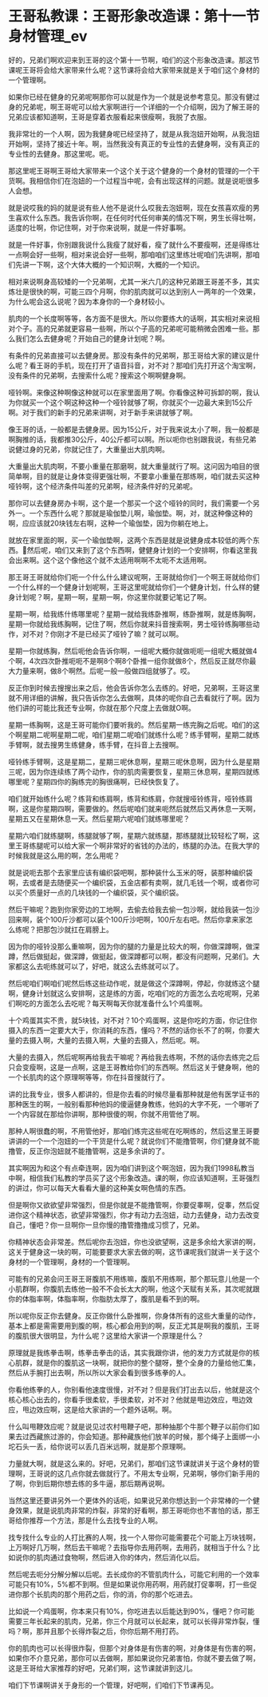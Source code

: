 # 王哥私教课：王哥形象改造课：第十一节 身材管理_ev

好的，兄弟们啊欢迎来到王哥的这个第十一节啊，咱们的这个形象改造课。那这节课呢王哥将会给大家带来什么呢？这节课将会给大家带来就是关于咱们这个身材的一个管理啊。

如果你已经在健身的兄弟呢啊那你可以就是作为一个就是说参考意见。那没有健过身的兄弟呢，啊王哥呢可以给大家啊进行一个详细的一个介绍啊，因为了解王哥的兄弟应该都知道啊，王哥是穿着衣服看起来很瘦啊，我脱了衣服。

我非常壮的一个人啊，因为我健身呢已经坚持了，就是从我泡妞开始啊，从我泡妞开始啊，坚持了接近十年。啊，当然我没有真正的专业性的去健身啊，没有真正的专业性的去健身。那这里呢。呃。

那这里呢王哥啊王哥给大家带来一个这个关于这个健身的一个身材的管理的一个干货啊。我相信你们在泡妞的一个过程当中呢，会有出现这样的问题。就是说呃很多人会想。

就是说哎我的妈的就是说有些人他不是说什么哎我去泡妞啊，现在女孩喜欢瘦的男生喜欢什么东西。我告诉你啊，在任何时代任何审美的情况下啊，男生长得壮啊，适度的壮啊，你记住啊，对于你来说啊，就是一件好事啊。

就是一件好事，你别跟我说什么我瘦了就好看，瘦了就什么不要瘦啊，还是得练壮一点啊会好一些啊，相对来说会好一些啊，那咱咱们这里练壮呢咱们先讲啊，那咱们先讲一下啊，这个大体大概的一个知识啊，大概的一个知识。

相对来说啊身高较矮的一个兄弟啊，尤其一米六几的这种兄弟跟王哥差不多，其实炼壮是很快的啊，可能三四个月啊，你的肌肉就可以达到别人一两年的一个效果，为什么呢会这么说呢？因为本身你的一个身材较小。

肌肉的一个长度啊等等，各方面不是很大。所以你要练大的话啊，其实相对来说相对个子。高的兄弟就更容易一些啊，所以个子高的兄弟呢可能稍微会困难一些。那么我们怎么去健身呢？开始自己的健身计划呢？啊。

有条件的兄弟直接可以去健身房。那没有条件的兄弟啊，那王哥给大家的建议是什么呢？看王哥的手机，现在打开了语音抖音，对不对？那咱们先打开这个淘宝啊，没有条件的兄弟啊，去搜索什么呢？搜索这个啊啊健身啊。

哑铃啊。来像这种啊像这种就可以在家里面用了啊。你看像这种可拆卸的啊，我认为你就买一个这个啊这种这种一个哑铃就够了啊，你就买个一边最大来到15公斤啊。对于我们的新手的兄弟来讲啊，对于新手来讲就够了啊。

像王哥的话，一般都是去健身房。因为15公斤，对于我来说太小了啊，我一般都是啊胸推的话，我都推30公斤，40公斤都可以啊。所以呃你也别跟我说，有些兄弟说健过身的兄弟，你就记住了，大重量出大肌肉啊。

大重量出大肌肉啊，不要小重量在那磨啊，就大重量就行了啊。这问因为咱目的很简单啊，目的就是让身体变得更强壮啊，不要拿小重量在那练啊，咱们就去买这种哑铃啊，这个经济条件叫差的兄弟啊，经济条件好的兄弟呢。

那你可以去健身房办卡啊，这个是一个那买一个这个哑铃的同时，我们需要一个另外一。一个东西什么呢？那就是瑜伽垫儿啊，瑜伽垫。啊，对，就这种像这种的啊，应应该就20块钱左右啊，这种一个瑜伽垫，因为你躺在地上。

就放在家里面的啊，买一个瑜伽垫啊，这两个东西是就是说健身成本较低的两个东西。🎼然后呢，咱们又来到了这个东西啊，健健身计划的一个安排啊，你看这里我会出来啊。这个这个像他这个就不太适用啊啊不太呃不太适用啊。

那王哥王哥就给你们呃一个什么什么建议呢啊，王哥就给你们一个啊王哥就给你们一个什么样的一个健身计划呢啊，王哥这里呢就给你们一个健身计划，什么样的健身计划呢？啊，星期一啊，星期一啊，你这里你就要记笔记了啊。

星期一啊，给我练什练哪里呢？星期一就给我练卧推啊，练卧推啊，就是练胸啊，星期一你就给我练胸啊，记住了啊，然后你就来抖音搜索啊，男士哑铃练胸哪些动作，对不对？你刚才不是已经买了哑铃了嘛？就可以啊。

星期一你就练胸，然后呃他会告诉你啊，一组呢大概你就做呃呃一组呢大概就做4个啊，4次四次卧推呃呃不是啊8个啊8个卧推一组你就做8个，然后反正就尽你最大力量来啊，做8个啊然。后呢一般一般做四组就够了。哎。

反正你到时候去搜搜出来之后，他会告诉你怎么去练的。好吧，兄弟啊，王哥这里就不用详细的讲解，我只告诉你怎么去做啊，具体的呢你自己去看就行了啊。因为他们讲的可能比我还专业啊，你就在那个尺度上去做就O啊。

星期一练胸啊，这是王哥可能你们要听我的。然后星期一练完胸之后呢。咱们的这个啊星期二呢啊星期二呢，咱们星期二呢咱们就练什么呢？练手臂啊，星期二就练手臂啊，就去搜男生练健身，练手臂，在抖音上去搜啊。

哑铃练手臂啊，这是星期二，星期三呢休息啊，星期三呢休息啊，因为什么是星期三呢，因为你连续练了两个动作，你的肌肉需要恢复，星期三休息啊，星期四就练哪里呢？星期四你的胸练完的胸很痛啊，已经快恢复了。

咱们就开始练什么呢？练背和练肩啊，练背和练肩，你就搜哑铃练背，哑铃练肩啊，这是你星期四啊，需要做的。然后呢咱们就来呃然后就然后又再休息一天啊，星期五又在星期休息一天。然后星期六呢咱们就练哪里呢？

星期六咱们就练腿啊，练腿就够了啊，星期六就练腿，那练腿就比较轻松了啊，这里王哥练腿呢可以给大家一个啊非常好的省钱的办法的，练腿的办法。在我大学的时候我就是这么用的啊，怎么用呢？

就是说呃去那个去家里应该有编织袋吧啊，那种装什么玉米的呀，装那种编织袋啊，去或者是去随便买一个编织袋，五金店都有卖啊，就几毛钱一个啊，或者你可以买个质量好一点的几块钱的一个编织袋，买个编织袋。

然后干嘛呢？跑到你家旁边的工地啊，去偷去给我去偷一包沙啊，就给我装一包沙回来啊，装个100斤沙都可以装个100斤沙吧啊，100斤左右吧。然后你拿来家怎么练呢？把那包沙就扛在肩膀上。

因为你的哑铃没那么重嘛啊，因为你的腿的力量是比较大的啊，你做深蹲啊，做深蹲，然后做挺起，做深蹲，做挺起，做深蹲都可以啊，都没有问题啊，兄弟们。大家都这么去呃练就可以了，好吧，就这么去练就可以了。

然后呢咱们啊咱们呢然后练这些动作呢，就是做这个深蹲啊，停起，你就练这个腿啊，健身计划就这么安排啊，这是练的方面，吃咱们吃的方面怎么去吃呢啊，兄弟们啊吃的方面怎么去吃呢？每天啊每天你就准备什么1个鸡蛋啊。

十个鸡蛋其实不贵，就5块钱，对不对？10个鸡蛋啊，这是你吃的方面，你记住你摄入的东西一定要大大于，你消耗的东西，懂吗？不然的话你长不了的啊，你要大量的去摄入啊，大量的去摄入啊，大量的去摄入，然后呢。啊。

大量的去摄入，然后呢啊再给我去干嘛呢？再给我去练啊，不然的话你去练完之后只会变瘦啊，这是一点啊，这是王哥教给你们的东西啊。然后这关于健身啊，他的一个长肌肉的这个原理啊等等，你在抖音搜就行了。

讲的比我专业，很多人都讲的，但是你去看的时候尽量看那种就是他有医学证书的那种医生的啊，一般别看那种他妈的傻逼健身教练，他妈的大字不死，一个哪听了一个内容就在那给你讲啊，那种很傻的啊，你就不用管他了啊。

那种人啊很蠢的啊，不用管他好，那咱们练完这些呢在吃啊练的，然后这里王哥要讲讲的一个一个泡妞的一个干货是什么呢？就说你们不能撸管啊，你们健身就不能撸管，反正你泡妞就不能撸管啊，这是多余讲的了。

其实啊因为和这个有点牵连啊，因为咱们讲到这个啊泡妞，因为我们1998私教当中啊，相信我们私教的学员买了这个形象改造。课的啊，你应该知道啊，王哥强烈的讲过，你可以每天大看看大量的这种美女啊色情的东西。

但是啊你又欲欲望非常强烈，但是你就是不能撸管啊，你要促睾啊，促睾，然后促进你这个精神状态，欲望非常强烈，你才有动力去泡妞，动力去健身，动力去改变自己，懂吧？你一旦啊你一旦你慢的撸管撸撸成习惯了，兄弟。

你精神状态会非常差。然后呢你去泡妞，你也没欲望啊，这是多余给大家讲的啊，这关于健身这一块的啊，可能要要求大家去做的啊，这节课呢我们就讲一关于这个身材的一个管理啊，身材的一个管理啊。

可能有的兄弟会问王哥王哥腹肌不用练嘛，腹肌不用练啊，那个那玩意儿他是一个小肌群啊，你腹肌去练他一般不不会长太大的啊，他这个天赋有关系，其次呢就跟你的体脂率啊，体脂率啊，你脂肪太厚了，腹肌是看不到的啊。

所以呢你反正你去健身。反正你做什么卧推啊，你身体所有的这些大重量的动作，基本上都是需需要用到腹的啊，核心都会用到的啊，反正尤其是啊我的腹肌，王哥的腹肌很大很明显，为什么呢？这里给大家讲一个原理是什么？

原理就是我练拳击啊，练拳击拳击的话，其实我跟你讲，他的发力方式就是你的核心肌群，就是你的腹肌这一块啊，就把你的整个腿呀，整个全身的力量给他汇集，然后从手腕打出去啊，所以所以大家会看到很多练拳的人。

你看他练拳的人，你别看他速度很慢，对不对？但是我们打出去以后，他就是这个核心核心出去的，你看手很柔软，手很柔软，对不对？他就是甩边效应，甩边效应，甩边效应啊，这是给大家讲的一个题外话啊。啊。

什么叫甩鞭效应呢？就是说见过农村甩鞭子吧，那种抽那个牛那个鞭子以前你们如果去过西藏旅过游的，你会知道。那种藏族他们放羊的时候，那个绳子上面绑一小坨石头一丢，给你说可以丢几百米远啊，就是那个原理啊。

力量就大啊，就是这么来的。好吧，兄弟们，那咱们这节课就讲关于这个身材的管理啊，王哥说的这几点你就去做就行了。不用太专业啊，兄弟啊，够你们新手用的了啊，你到后期你想去练的多牛逼，那后期再说啊。

当然这里还要讲另外一个更体外的话呃，如果说兄弟你想达到一个非常棒的一个健身效果，就是说肌肉非常的炸裂，非常的好看啊，那王哥呃你也不害怕的话，那王哥给你推荐一个方法，那是什么去找专业的人啊。

找专找什么专业的人打比赛的人啊，找一个人带你可能需要花个可能上万块钱啊，上万啊好几万啊，然后去干嘛呢？去指导你去用药啊，去用药，就相当于什么？比如说你的肌肉通过食物啊，然后进入你的体内，然后消化以后。

然后呢去呃分分解分解以后呢。去长成你的不管肌肉什么，可能它利用的一个效率可能只有10%，5%都不到啊。但是如果说你用药啊，用药就打促睾啊，打一些促进你那个长肌肉的那个用药之后，你的消，你的那个吃进去。

比如说一个鸡蛋啊，你本来只有10%，你吃进去以后能达到90%，懂吧？你可能需要三年长起来的肌肉，兄弟，你三个月就可以长起来，就可以长得非常炸裂，懂吗？啊，那并且那个长得炸裂之后，你你后期不用打药。

你的肌肉也可以长得很炸裂，但那个对身体是有伤害的啊，对身体是有伤害的啊，如果你不介意兄弟，那你可以去做啊，那如果说你兄弟害怕，你就不要去做了啊，这是王哥给大家推荐的好吧，兄弟们啊，这节课就讲到这儿。

咱们下节课啊讲关于身形的一个管理，好吧啊，们咱们下节课再见。